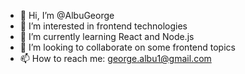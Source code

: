 - 👋 Hi, I’m @AlbuGeorge
- 👀 I’m interested in frontend technologies
- 🌱 I’m currently learning React and Node.js
- 💞️ I’m looking to collaborate on some frontend topics
- 📫 How to reach me: george.albu1@gmail.com
<!---
AlbuGeorge/AlbuGeorge is a ✨ special ✨ repository because its `README.md` (this file) appears on your GitHub profile.
You can click the Preview link to take a look at your changes.
--->
